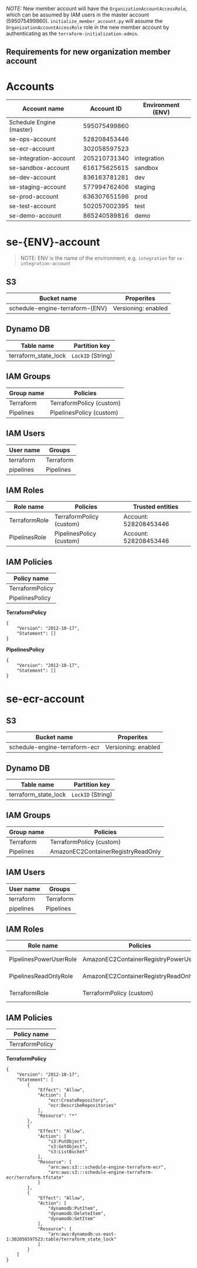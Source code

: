 _NOTE:_ New member account will have the `OrganizationAccountAccessRole`, which can be assumed by IAM users in the master account (595075499860). `initialize_member_account.py` will assume the `OrganizationAccountAccessRole` role in the new member account by authenticating as the `terraform-initialization-admin`.



## Requirements for new organization member account

# Accounts

| Account name             | Account ID   | Environment (ENV) |
| ------------------------ | ------------ | ----------------- |
| Schedule Engine (master) | 595075499860 |                   |
| se-ops-account           | 528208453446 |                   |
| se-ecr-account           | 302058597523 |                   |
| se-integration-account   | 205210731340 | integration       |
| se-sandbox-account       | 616175625615 | sandbox           |
| se-dev-account           | 836163781281 | dev               |
| se-staging-account       | 577994762406 | staging           |
| se-prod-account          | 636307651596 | prod              |
| se-test-account          | 502057002395 | test              |
| se-demo-account          | 865240589816 | demo              |

# se-{ENV}-account
> NOTE: ENV is the name of the environment; e.g. `integration` for `se-integration-account`

## S3

| Bucket name                     | Properites          |
| ------------------------------- | ------------------- |
| schedule-engine-terraform-{ENV} | Versioning: enabled |

## Dynamo DB

| Table name           | Partition key     |
| -------------------- | ----------------- |
| terraform_state_lock | `LockID` (String) |

## IAM Groups

| Group name | Policies                 |
| ---------- | ------------------------ |
| Terraform  | TerraformPolicy (custom) |
| Pipelines  | PipelinesPolicy (custom) |

## IAM Users

| User name | Groups    |
| --------- | --------- |
| terraform | Terraform |
| pipelines | Pipelines |

## IAM Roles

| Role name     | Policies                 | Trusted entities      |
| ------------- | ------------------------ | --------------------- |
| TerraformRole | TerraformPolicy (custom) | Account: 528208453446 |
| PipelinesRole | PipelinesPolicy (custom) | Account: 528208453446 |

## IAM Policies

| Policy name     |
| --------------- |
| TerraformPolicy |
| PipelinesPolicy |

**TerraformPolicy**

```
{
    "Version": "2012-10-17",
    "Statement": []
}
```

**PipelinesPolicy**

```
{
    "Version": "2012-10-17",
    "Statement": []
}
```

# se-ecr-account

## S3

| Bucket name                   | Properites          |
| ----------------------------- | ------------------- |
| schedule-engine-terraform-ecr | Versioning: enabled |

## Dynamo DB

| Table name           | Partition key     |
| -------------------- | ----------------- |
| terraform_state_lock | `LockID` (String) |

## IAM Groups

| Group name | Policies                           |
| ---------- | ---------------------------------- |
| Terraform  | TerraformPolicy (custom)           |
| Pipelines  | AmazonEC2ContainerRegistryReadOnly |

## IAM Users

| User name | Groups    |
| --------- | --------- |
| terraform | Terraform |
| pipelines | Pipelines |

## IAM Roles

| Role name              | Policies                            | Trusted entities      |
| ---------------------- | ----------------------------------- | --------------------- |
| PipelinesPowerUserRole | AmazonEC2ContainerRegistryPowerUser | Account: 528208453446 |
| PipelinesReadOnlyRole  | AmazonEC2ContainerRegistryReadOnly  | Account: 528208453446 |
| TerraformRole          | TerraformPolicy (custom)            | Account: 528208453446 |

## IAM Policies

| Policy name     |
| --------------- |
| TerraformPolicy |

**TerraformPolicy**

```
{
    "Version": "2012-10-17",
    "Statement": [
        {
            "Effect": "Allow",
            "Action": [
                "ecr:CreateRepository",
                "ecr:DescribeRepositories"
            ],
            "Resource": "*"
        },
        {
            "Effect": "Allow",
            "Action": [
                "s3:PutObject",
                "s3:GetObject",
                "s3:ListBucket"
            ],
            "Resource": [
                "arn:aws:s3:::schedule-engine-terraform-ecr",
                "arn:aws:s3:::schedule-engine-terraform-ecr/terraform.tfstate"
            ]
        },
        {
            "Effect": "Allow",
            "Action": [
                "dynamodb:PutItem",
                "dynamodb:DeleteItem",
                "dynamodb:GetItem"
            ],
            "Resource": [
                "arn:aws:dynamodb:us-east-1:302058597523:table/terraform_state_lock"
            ]
        }
    ]
}
```
